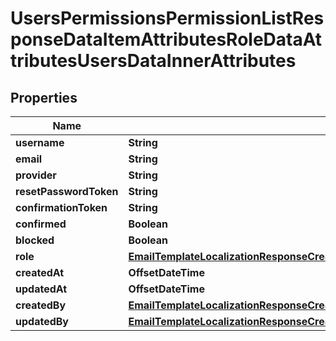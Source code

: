 

# UsersPermissionsPermissionListResponseDataItemAttributesRoleDataAttributesUsersDataInnerAttributes


## Properties

| Name | Type | Description | Notes |
|------------ | ------------- | ------------- | -------------|
|**username** | **String** |  |  [optional] |
|**email** | **String** |  |  [optional] |
|**provider** | **String** |  |  [optional] |
|**resetPasswordToken** | **String** |  |  [optional] |
|**confirmationToken** | **String** |  |  [optional] |
|**confirmed** | **Boolean** |  |  [optional] |
|**blocked** | **Boolean** |  |  [optional] |
|**role** | [**EmailTemplateLocalizationResponseCreatedByDataAttributesRolesDataInnerAttributesPermissionsDataInnerAttributesRole**](EmailTemplateLocalizationResponseCreatedByDataAttributesRolesDataInnerAttributesPermissionsDataInnerAttributesRole.md) |  |  [optional] |
|**createdAt** | **OffsetDateTime** |  |  [optional] |
|**updatedAt** | **OffsetDateTime** |  |  [optional] |
|**createdBy** | [**EmailTemplateLocalizationResponseCreatedByDataAttributesRolesDataInnerAttributesPermissionsDataInnerAttributesRole**](EmailTemplateLocalizationResponseCreatedByDataAttributesRolesDataInnerAttributesPermissionsDataInnerAttributesRole.md) |  |  [optional] |
|**updatedBy** | [**EmailTemplateLocalizationResponseCreatedByDataAttributesRolesDataInnerAttributesPermissionsDataInnerAttributesRole**](EmailTemplateLocalizationResponseCreatedByDataAttributesRolesDataInnerAttributesPermissionsDataInnerAttributesRole.md) |  |  [optional] |



